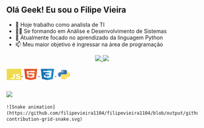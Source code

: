 ## Olá Geek! Eu sou o Filipe Vieira 
- 👀  Hoje trabalho  como analista de TI 
- 👩‍💻  Se formando  em Análise e Desenvolvimento de Sistemas 
- 🐍  Atualmente focado no aprendizado da linguagem Python            
- 📫  Meu maior objetivo é ingressar na área de programação 

<div align="center">
  <a href="https://github.com/filipevieira1104">
  <img height="180em" src="https://github-readme-stats.vercel.app/api?username=filipevieira1104&show_icons=true&theme=tokyonight&include_all_commits=true&count_private=true"/>
  <img height="180em" src="https://github-readme-stats.vercel.app/api/top-langs/?username=filipevieira1104&layout=compact&langs_count=7&theme=tokyonight"/>
</div>
<div style="display: inline_block"><br>
  <img align="center" alt="Js" height="30" width="40" src="https://raw.githubusercontent.com/devicons/devicon/master/icons/javascript/javascript-plain.svg">
  <img align="center" alt="HTML" height="30" width="40" src="https://raw.githubusercontent.com/devicons/devicon/master/icons/html5/html5-original.svg">
  <img align="center" alt="CSS" height="30" width="40" src="https://raw.githubusercontent.com/devicons/devicon/master/icons/css3/css3-original.svg">
  <img align="center" alt="Python" height="30" width="40" src="https://raw.githubusercontent.com/devicons/devicon/master/icons/python/python-original.svg">
  </div>
  
  ##
 <a href="https://www.linkedin.com/in/https://www.linkedin.com/in/filipe-vieira-de-paula-121818139/" target="_blank"><img src="https://img.shields.io/badge/-LinkedIn-%230077B5?style=for-the-badge&logo=linkedin&logoColor=white" target="_blank"></a> 
 
    ![Snake animation](https://github.com/filipevieira1104/filipevieira1104/blob/output/github-contribution-grid-snake.svg)
 
</div>
